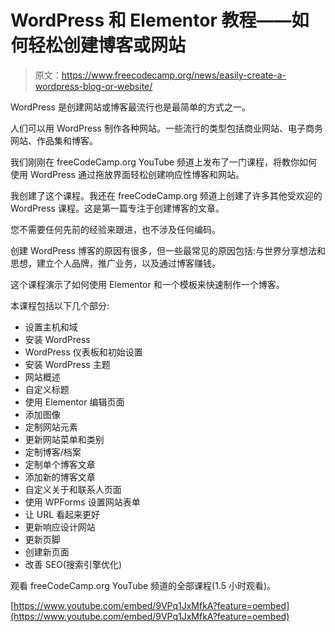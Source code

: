 # WordPress 和 Elementor 教程——如何轻松创建博客或网站

> 原文：<https://www.freecodecamp.org/news/easily-create-a-wordpress-blog-or-website/>

WordPress 是创建网站或博客最流行也是最简单的方式之一。

人们可以用 WordPress 制作各种网站。一些流行的类型包括商业网站、电子商务网站、作品集和博客。

我们刚刚在 freeCodeCamp.org YouTube 频道上发布了一门课程，将教你如何使用 WordPress 通过拖放界面轻松创建响应性博客和网站。

我创建了这个课程。我还在 freeCodeCamp.org 频道上创建了许多其他受欢迎的 WordPress 课程。这是第一篇专注于创建博客的文章。

您不需要任何先前的经验来跟进，也不涉及任何编码。

创建 WordPress 博客的原因有很多，但一些最常见的原因包括:与世界分享想法和思想，建立个人品牌，推广业务，以及通过博客赚钱。

这个课程演示了如何使用 Elementor 和一个模板来快速制作一个博客。

本课程包括以下几个部分:

*   设置主机和域
*   安装 WordPress
*   WordPress 仪表板和初始设置
*   安装 WordPress 主题
*   网站概述
*   自定义标题
*   使用 Elementor 编辑页面
*   添加图像
*   定制网站元素
*   更新网站菜单和类别
*   定制博客/档案
*   定制单个博客文章
*   添加新的博客文章
*   自定义关于和联系人页面
*   使用 WPForms 设置网站表单
*   让 URL 看起来更好
*   更新响应设计网站
*   更新页脚
*   创建新页面
*   改善 SEO(搜索引擎优化)

观看 freeCodeCamp.org YouTube 频道的全部课程(1.5 小时观看)。

[https://www.youtube.com/embed/9VPq1JxMfkA?feature=oembed](https://www.youtube.com/embed/9VPq1JxMfkA?feature=oembed)